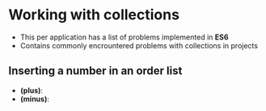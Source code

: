 # Working with collections

* This per application has a list of problems implemented in **ES6**
* Contains commonly encrountered problems with collections in projects

## Inserting a number in an order list

* **(plus)**: 
* **(minus)**:
